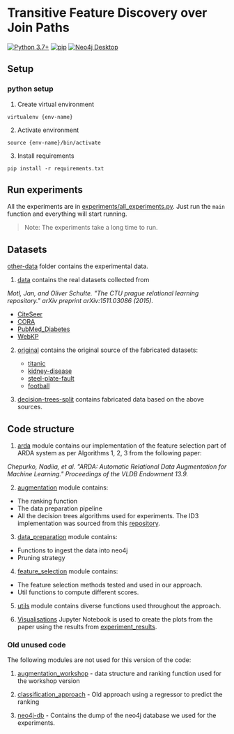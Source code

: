 # Transitive Feature Discovery over Join Paths

[![Python 3.7+](https://img.shields.io/badge/python-3.8.2-blue.svg)](https://www.python.org/downloads/release/python-380/)
[![pip](https://img.shields.io/badge/pip-20.0.2-blue.svg)](https://pypi.org/project/pip/)
[![Neo4j Desktop](https://img.shields.io/badge/neo4jDesktop-1.4.10-blue.svg)](https://pypi.org/project/pip/)


## Setup

[comment]: <> (### neo4j databse)

[comment]: <> (1. Import the database [neo4j-data.dump]&#40;neo4j-db/neo4j-data.dump&#41; in neo4j following these [instructions]&#40;https://tbgraph.wordpress.com/2020/11/11/dump-and-load-a-database-in-neo4j-desktop/comment-page-1/&#41;.)


### python setup
1. Create virtual environment

`virtualenv {env-name}`

2. Activate environment 

`source {env-name}/bin/activate`

3. Install requirements 

`pip install -r requirements.txt`

## Run experiments
All the experiments are in [experiments/all_experiments.py](experiments/all_experiments.py).
Just run the `main` function and everything will start running. 
> Note: The experiments take a long time to run.

[comment]: <> (### Non-Aug baseline )

[comment]: <> (1. Locate the file [baseline.py]&#40;augmentation/baseline.py&#41;.)

[comment]: <> (2. Run the script. )

[comment]: <> (### JoinAll baseline.)

[comment]: <> (1. Locate the file [join-all.py]&#40;augmentation/join-all.py&#41;.)

[comment]: <> (2. Run the script. )

[comment]: <> (### BestRank approach. )

[comment]: <> (1. Locate the file [algorithm_pipeline.py]&#40;augmentation/algorithm_pipeline.py&#41;.)

[comment]: <> (2. Uncomment line 57: )

[comment]: <> (`pipeline&#40;datasets, k=1&#41;  # BestRank` )

[comment]: <> (3. Run the script. )

[comment]: <> (### Get top-k best ranked join paths)

[comment]: <> (1. Locate the file [algorithm_pipeline.py]&#40;augmentation/algorithm_pipeline.py&#41;.)

[comment]: <> (2. Uncomment line 58: )

[comment]: <> (`pipeline&#40;datasets&#41;  # Top-k` )

[comment]: <> (3. Run the script. )

## Datasets 

[other-data](other-data) folder contains the experimental data. 
1. [data](other-data/data) contains the real datasets collected from 

_Motl, Jan, and Oliver Schulte. "The CTU prague relational learning repository." arXiv preprint arXiv:1511.03086 (2015)._

   - [CiteSeer](https://relational.fit.cvut.cz/dataset/CiteSeer)
   - [CORA](https://relational.fit.cvut.cz/dataset/CORA)
   - [PubMed_Diabetes](https://relational.fit.cvut.cz/dataset/PubMed_Diabetes)
   - [WebKP](https://relational.fit.cvut.cz/dataset/WebKP)

2. [original](other-data/original) contains the original source of the fabricated datasets:
   * [titanic](https://www.kaggle.com/dmilla/introduction-to-decision-trees-titanic-dataset/data)
   * [kidney-disease](https://www.kaggle.com/akshayksingh/kidney-disease-dataset)
   * [steel-plate-fault](https://www.kaggle.com/bpkapkar/steel-plates-faults-detection?select=Variable+Descriptor.txt)
   * [football](https://www.kaggle.com/estefanytorres/international-football-matches-with-stats-201017?select=FutbolMatches.csv)

3. [decision-trees-split](other-data/decision-trees-split) contains fabricated data based on the above sources.

## Code structure
1. [arda](arda) module contains our implementation of the feature selection part of ARDA system as per
Algorithms 1, 2, 3 from the following paper:

_Chepurko, Nadiia, et al. "ARDA: Automatic Relational Data Augmentation for Machine Learning." Proceedings of the VLDB Endowment 13.9._

2. [augmentation](augmentation) module contains:
- The ranking function
- The data preparation pipeline
- All the decision trees algorithms used for experiments. The ID3 implementation was sourced from this [repository](https://github.com/arriadevoe/lambda-computer-science/blob/master/Unit-4-Build-Week-1/Gad_Decision_Tree_Classifier_Final.ipynb).

3. [data_preparation](data_preparation) module contains:
- Functions to ingest the data into neo4j 
- Pruning strategy 

4. [feature_selection](feature_selection) module contains:
- The feature selection methods tested and used in our approach.
- Util functions to compute different scores.

5. [utils](utils) module contains diverse functions used throughout the approach.

6. [Visualisations](Visualisations.ipynb) Jupyter Notebook is used to create the plots from the paper using the results from
[experiment_results](experiment_results). 


### Old unused code
The following modules are not used for this version of the code:
1. [augmentation_workshop](augmentation_workshop) - data structure and ranking function used for the workshop version

2. [classification_approach](classification_approach) - Old approach using a regressor to predict the ranking
3. [neo4j-db](neo4j-db) - Contains the dump of the neo4j database we used for the experiments. 

